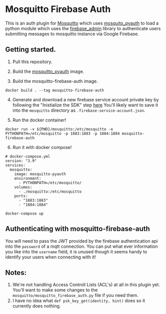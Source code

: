 # Mosquitto Firebase Auth

This is an auth plugin for [Mosquitto](https://github.com/eclipse/mosquitto) which uses [mosquito_pyauth](https://github.com/jasper-lyons/mosquitto_pyauth) to load a python module which uses the [firebase_admin](https://github.com/firebase/firebase-admin-python) library to authenticate users submitting messages to mosquitto instance via Google Firebase.

## Getting started.

1. Pull this repository.

2. Build the [mosquitto_pyauth](https://github.com/jasper-lyons/mosquitto_pyauth) image.

3. Build the mosquitto-firebase-auth image.

  ```
  docker build . --tag mosquitto-firebase-auth
  ```

4. Generate and download a new firebase service account private key by following the "Inistialize the SDK" step [here](https://firebase.google.com/docs/admin/setup?authuser=0)
  You'll likely want to save it into the `mosquitto` directory as `.firebase-service-account.json`.

5. Run the docker container!

```
docker run -v ${PWD}/mosquitto:/etc/mosquitto -e PYTHONPATH=/etc/mosquitto -p 1883:1883 -p 1884:1884 mosquitto-firebase-auth
```

6. Run it with docker compose!

```
# docker-compose.yml
version: "3.9"
services:
  mosquitto:
    image: mosquitto-pyauth
    environment:
      - PYTHONPATH=/etc/mosquitto/
    volumes:
      - ./mosquitto:/etc/mosquitto
    ports:
      - "1883:1883"
      - "1884:1884"
```

```
docker-compose up
```

## Authenticating with mosquitto-firebase-auth

You will need to pass the JWT provided by the firebase authentication api into the `password` of a mqtt connection. You can put what ever information you like into the `username` field, it is unused though it seems handy to identify your users when connecting with it!

## Notes:
1. We're not handling Access Controll Lists (ACL's) at all in this plugin yet. You'll want to make some changes to the `mosquitto/mosquitto_firebase_auth.py` file if you need them.
2. I have no idea what `def psk_key_get(identity, hint)` does so it currently does nothing.
